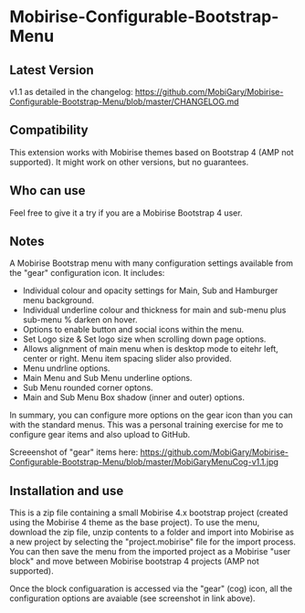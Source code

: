 # Mobirise-Configurable-Bootstrap-Menu

## <b>Latest Version</b><br>
v1.1 as detailed in the changelog:
https://github.com/MobiGary/Mobirise-Configurable-Bootstrap-Menu/blob/master/CHANGELOG.md

## <b>Compatibility</b><br>
This extension works with Mobirise themes based on Bootstrap 4 (AMP not supported). It might work on other versions, but no guarantees.

## <b>Who can use</b><br>
Feel free to give it a try if you are a Mobirise Bootstrap 4 user.

## <b>Notes</b><br>
A Mobirise Bootstrap menu with many configuration settings available from the "gear" configuration icon. It includes:
- Individual colour and opacity settings for Main, Sub and Hamburger menu background.
- Individual underline colour and thickness for main and sub-menu plus sub-menu % darken on hover.
- Options to enable button and social icons within the menu.
- Set Logo size & Set logo size when scrolling down page options.
- Allows alignment of main menu when is desktop mode to eitehr left, center or right. Menu item spacing slider also provided.
- Menu undrline options.
- Main Menu and Sub Menu underline options.
- Sub Menu rounded corner optons.
- Main and Sub Menu Box shadow (inner and outer) options.

In summary, you can configure more options on the gear icon than you can with the standard menus. This was a personal training exercise for me to configure gear items and also upload to GitHub.

Screeenshot of "gear" items here:
https://github.com/MobiGary/Mobirise-Configurable-Bootstrap-Menu/blob/master/MobiGaryMenuCog-v1.1.jpg

## <b>Installation and use</b><br>
This is a zip file containing a small Mobirise 4.x bootstrap project (created using the Mobirise 4 theme as the base project). To use the menu, download the zip file, unzip contents to a folder and import into Mobirise as a new project by selecting the "project.mobirise" file for the import process. You can then save the menu from the imported project as a Mobirise "user block" and move between Mobirise bootstrap 4 projects (AMP not supported). 

Once the block configuaration is accessed via the "gear" (cog) icon, all the configuration options are avaiable (see screenshot in link above).






